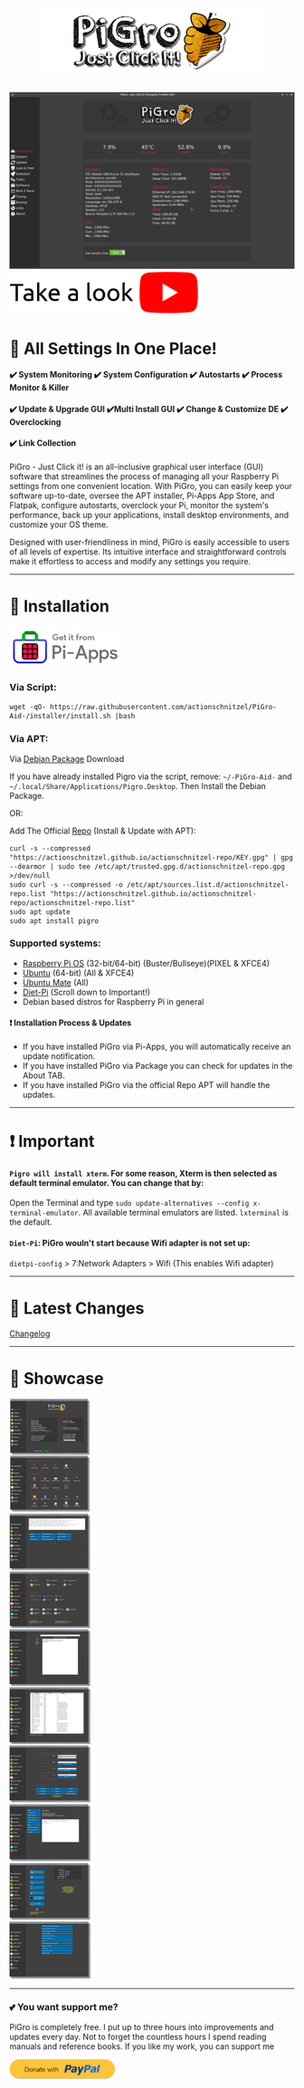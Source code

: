 <p align="center">
    <a href="https://github.com/actionschnitzel/PiGro-Aid-/tree/main">
        <img src="https://github.com/actionschnitzel/tingsandstuff/blob/main/9/proglogo.png" alt="PiGro logo">
    </a>
</p>

![HEADER2](https://github.com/actionschnitzel/tingsandstuff/blob/main/23_02/23_02_header.png?raw=true)
[![yt](https://github.com/actionschnitzel/tingsandstuff/blob/main/23_02/pigro_youtube.png?raw=true)](https://www.youtube.com/watch?v=QuPMnwFemoE)
---

# :bento: All Settings In One Place!

#### :heavy_check_mark: System Monitoring :heavy_check_mark: System Configuration :heavy_check_mark: Autostarts :heavy_check_mark: Process Monitor & Killer

#### :heavy_check_mark: Update & Upgrade GUI :heavy_check_mark:Multi Install GUI :heavy_check_mark: Change & Customize DE :heavy_check_mark: Overclocking

#### :heavy_check_mark: Link Collection

PiGro - Just Click it! is an all-inclusive graphical user interface (GUI) software that streamlines the process of managing all your Raspberry Pi settings from one convenient location. With PiGro, you can easily keep your software up-to-date, oversee the APT installer, Pi-Apps App Store, and Flatpak, configure autostarts, overclock your Pi, monitor the system's performance, back up your applications, install desktop environments, and customize your OS theme.

Designed with user-friendliness in mind, PiGro is easily accessible to users of all levels of expertise. Its intuitive interface and straightforward controls make it effortless to access and modify any settings you require.

---

# :floppy_disk: Installation

[![badge](https://github.com/Botspot/pi-apps/blob/master/icons/badge-light.png?raw=true)](https://github.com/Botspot/pi-apps)    
    
### Via Script:
```
wget -qO- https://raw.githubusercontent.com/actionschnitzel/PiGro-Aid-/installer/install.sh |bash
```   
   
### Via APT:

Via [Debian Package](https://github.com/actionschnitzel/PiGro-Aid-/releases) Download

If you have already installed Pigro via the script, remove: `~/-PiGro-Aid-` and `~/.local/Share/Applications/Pigro.Desktop`. Then Install the Debian Package.

OR:

Add The Official [Repo](https://github.com/actionschnitzel/actionschnitzel-repo) (Install & Update with APT):

```
curl -s --compressed "https://actionschnitzel.github.io/actionschnitzel-repo/KEY.gpg" | gpg --dearmor | sudo tee /etc/apt/trusted.gpg.d/actionschnitzel-repo.gpg >/dev/null
sudo curl -s --compressed -o /etc/apt/sources.list.d/actionschnitzel-repo.list "https://actionschnitzel.github.io/actionschnitzel-repo/actionschnitzel-repo.list"
sudo apt update
sudo apt install pigro
```

### Supported systems:

- [Raspberry Pi OS](https://www.raspberrypi.com/software/operating-systems/) (32-bit/64-bit) (Buster/Bullseye)(PIXEL & XFCE4)
- [Ubuntu](https://ubuntu.com/download/raspberry-pi) (64-bit) (All & XFCE4)
- [Ubuntu Mate](https://ubuntu-mate.org/download/) (All)
- [Diet-Pi](https://dietpi.com/#downloadinfo) (Scroll down to Important!)
- Debian based distros for Raspberry Pi in general

#### :exclamation: Installation Process & Updates

- If you have installed PiGro via Pi-Apps, you will automatically receive an update notification.
- If you have installed PiGro via Package you can check for updates in the About TAB.
- If you have installed PiGro via the official Repo APT will handle the updates.

---

# :exclamation: Important

#### `Pigro will install xterm`. For some reason, Xterm is then selected as default terminal emulator. You can change that by:

Open the Terminal and type `sudo update-alternatives --config x-terminal-emulator`. All available terminal emulators are listed. `lxterminal` is the default.

#### `Diet-Pi`: PiGro wouln't start because Wifi adapter is not set up:

`dietpi-config` > 7:Network Adapters > Wifi (This enables Wifi adapter)

---

# :hamburger: Latest Changes

[Changelog](https://github.com/actionschnitzel/PiGro-Aid-/wiki/Change-Log)

---

# :doughnut: Showcase

![GUI](https://github.com/actionschnitzel/tingsandstuff/blob/main/9/showcase_9.png)

---

### :two_hearts: You want support me?

PiGro is completely free. I put up to three hours into improvements and updates every day. Not to forget the countless hours I spend reading manuals and reference books. If you like my work, you can support me

[![badge](https://github.com/actionschnitzel/tingsandstuff/blob/main/PayPal_donation.png?raw=true)](https://www.paypal.com/paypalme/actionschnitzel)
